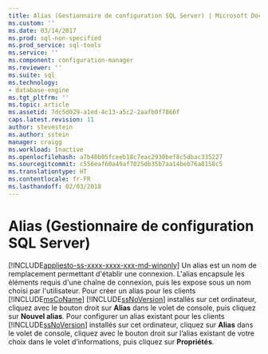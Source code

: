 ```yaml
---
title: Alias (Gestionnaire de configuration SQL Server) | Microsoft Docs
ms.custom: ''
ms.date: 03/14/2017
ms.prod: sql-non-specified
ms.prod_service: sql-tools
ms.service: ''
ms.component: configuration-manager
ms.reviewer: ''
ms.suite: sql
ms.technology:
- database-engine
ms.tgt_pltfrm: ''
ms.topic: article
ms.assetid: 7dc5d029-a1ed-4c13-a5c2-2aafb0f7866f
caps.latest.revision: 11
author: stevestein
ms.author: sstein
manager: craigg
ms.workload: Inactive
ms.openlocfilehash: a7b48b05fceeb18c7eac2930bef8c5dbac335227
ms.sourcegitcommit: c556eaf60a49af7025db35b7aa14beb76a8158c5
ms.translationtype: HT
ms.contentlocale: fr-FR
ms.lasthandoff: 02/03/2018
---
```

# <a name="aliases-sql-server-configuration-manager"></a>Alias (Gestionnaire de configuration SQL Server)
[!INCLUDE[appliesto-ss-xxxx-xxxx-xxx-md-winonly](../../includes/appliesto-ss-xxxx-xxxx-xxx-md-winonly.md)]
Un alias est un nom de remplacement permettant d'établir une connexion. L'alias encapsule les éléments requis d'une chaîne de connexion, puis les expose sous un nom choisi par l'utilisateur. Pour créer un alias pour les clients [!INCLUDE[msCoName](../../includes/msconame-md.md)] [!INCLUDE[ssNoVersion](../../includes/ssnoversion-md.md)] installés sur cet ordinateur, cliquez avec le bouton droit sur **Alias** dans le volet de console, puis cliquez sur **Nouvel alias**. Pour configurer un alias existant pour les clients [!INCLUDE[ssNoVersion](../../includes/ssnoversion-md.md)] installés sur cet ordinateur, cliquez sur **Alias** dans le volet de console, cliquez avec le bouton droit sur l’alias existant de votre choix dans le volet d’informations, puis cliquez sur **Propriétés**.  
  
  
